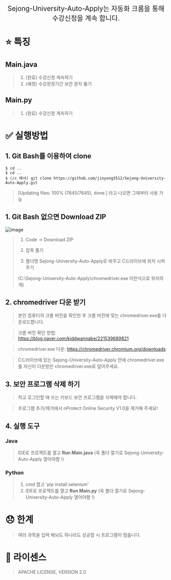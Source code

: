 <p align='center' style='font-size:150%'>Sejong-University-Auto-Apply는 자동화 크롬을 통해 수강신청을 계속 합니다.</p>

# :star: 특징
## Main.java
>1. (완료) 수강신청 계속하기
>2. (예정) 수강정정기간 보안 문자 뚫기 

## Main.py
>1. (완료) 수강신청 계속하기



# :white_check_mark: 실행방법

## 1.  Git Bash를 이용하여 clone
```    
$ cd .. 
$ cd .. 
$ (/c 에서) git clone https://github.com/jinyong3512/Sejong-University-Auto-Apply.git
```    
>[Updating files: 100% (7645/7645), done.] 라고 나오면 그때부터 사용 가능

## 1. Git Bash 없으면 Download ZIP 

![image](https://user-images.githubusercontent.com/88269663/154381764-ad8874b1-7f53-4ad5-95db-6181cd728d58.png)
>1. Code -> Download ZIP 
>
>2. 압축 풀기
>
>3. 폴더명 Sejong-University-Auto-Apply로 바꾸고 C드라이브에 위치 시켜주기
>
>(C:\Sejong-University-Auto-Apply\chromedriver.exe 이런식으로 위치하게)

## 2.  chromedriver 다운 받기

>본인 컴퓨터의 크롬 버전을 확인한 후 크롬 버전에 맞는 chromedriver.exe를 다운로드합니다.

>크롬 버전 확인 방법: https://blog.naver.com/kiddwannabe/221539689821

>chromedriver.exe 다운: https://chromedriver.chromium.org/downloads

>C드라이브에 있는 Sejong-University-Auto-Apply 안에 chromedriver.exe를 자신이 다운받은 chromedriver.exe로 덮어주세요.



## 3.  보안 프로그램 삭제 하기

>학교 로그인할 때 쓰는 키보드 보안 프로그램을 삭제해야 합니다.

>프로그램 추가/제거에서 nProtect Online Security V1.0을 제거해 주세요!



## 4.  실행 도구

### Java  
>IDE로 프로젝트를 열고 **Run Main.java**
>(꼭 폴더 열기로 Sejong-University-Auto-Apply 열어야함 !)

### Python  
>1. cmd 열고 'pip install selenium'
>2. IDE로 프로젝트를 열고 **Run Main.py**
>(꼭 폴더 열기로 Sejong-University-Auto-Apply 열어야함 !)

# 😞 한계
> 여러 과목을 입력 해놔도 하나라도 성공할 시 프로그램이 멈춥니다.

# :page_with_curl: 라이센스
>APACHE LICENSE, VERSION 2.0
